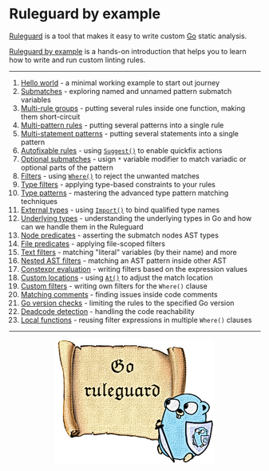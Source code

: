 # Ruleguard by example

[Ruleguard](https://github.com/quasilyte/go-ruleguard) is a tool that makes it easy to write custom [Go](golang.org/) static analysis.

[Ruleguard by example](https://go-ruleguard.github.io/by-example/) is a hands-on introduction that helps you to learn how to write and run custom linting rules.

<hr>

1. [Hello world](hello-world) - a minimal working example to start out journey
1. [Submatches](submatches) - exploring named and unnamed pattern submatch variables
1. [Multi-rule groups](multi-rule-groups) - putting several rules inside one function, making them short-circuit
1. [Multi-pattern rules](multi-pattern-rules) - putting several patterns into a single rule
1. [Multi-statement patterns](multi-statement-patterns) - putting several statements into a single pattern
1. [Autofixable rules](autofixable-rules) - using [`Suggest()`](https://pkg.go.dev/github.com/quasilyte/go-ruleguard/dsl#Matcher.Suggest) to enable quickfix actions
1. [Optional submatches](optional-submatches) - usign `*` variable modifier to match variadic or optional parts of the pattern
1. [Filters](filters) - using [`Where()`](https://pkg.go.dev/github.com/quasilyte/go-ruleguard/dsl#Matcher.Where) to reject the unwanted matches
1. [Type filters](type-filters) - applying type-based constraints to your rules
1. [Type patterns](type-patterns) - mastering the advanced type pattern matching techniques
1. [External types](external-types) - using [`Import()`](https://pkg.go.dev/github.com/quasilyte/go-ruleguard/dsl#Matcher.Import) to bind qualified type names
1. [Underlying types](underlying-types) - understanding the underlying types in Go and how can we handle them in the Ruleguard
1. [Node predicates](node-predicates) - asserting the submatch nodes AST types
1. [File predicates](file-predicates) - applying file-scoped filters
1. [Text filters](text-filters) - matching "literal" variables (by their name) and more
1. [Nested AST filters](ast-filters) - matching an AST pattern inside other AST
1. [Constexpr evaluation](constexpr-evaluation) - writing filters based on the expression values
1. [Custom locations](custom-locations) - using [`At()`](https://pkg.go.dev/github.com/quasilyte/go-ruleguard/dsl#Matcher.At) to adjust the match location
1. [Custom filters](custom-filters) - writing own filters for the `Where()` clause
1. [Matching comments](matching-comments) - finding issues inside code comments
1. [Go version checks](go-version-checks) - limiting the rules to the specified Go version
1. [Deadcode detection](deadcode-detection) - handling the code reachability
1. [Local functions](local-functions) - reusing filter expressions in multiple `Where()` clauses

<hr>

<p align="center">
  <img src="ruleguard_poster.png">
</p>
